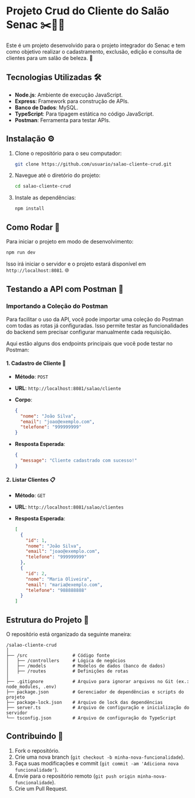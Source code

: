 
# Projeto Crud do Cliente do Salão Senac ✂️💇‍♀️

Este é um projeto desenvolvido para o projeto integrador do Senac e tem como objetivo realizar o cadastramento, exclusão, edição e consulta de clientes para um salão de beleza. 💅

## Tecnologias Utilizadas 🛠️

- **Node.js**: Ambiente de execução JavaScript.
- **Express**: Framework para construção de APIs.
- **Banco de Dados**: MySQL.
- **TypeScript**: Para tipagem estática no código JavaScript.
- **Postman**: Ferramenta para testar APIs.

## Instalação ⚙️

1. Clone o repositório para o seu computador:
   ```bash
   git clone https://github.com/usuario/salao-cliente-crud.git
   ```

2. Navegue até o diretório do projeto:
   ```bash
   cd salao-cliente-crud
   ```

3. Instale as dependências:
   ```bash
   npm install
   ```

## Como Rodar 🚀

Para iniciar o projeto em modo de desenvolvimento:

```bash
npm run dev
```

Isso irá iniciar o servidor e o projeto estará disponível em `http://localhost:8081`. 🌐

## Testando a API com Postman 🧪

### Importando a Coleção do Postman

Para facilitar o uso da API, você pode importar uma coleção do Postman com todas as rotas já configuradas. Isso permite testar as funcionalidades do backend sem precisar configurar manualmente cada requisição.

Aqui estão alguns dos endpoints principais que você pode testar no Postman:

#### 1. **Cadastro de Cliente 📝**

- **Método**: `POST`
- **URL**: `http://localhost:8081/salao/cliente`
- **Corpo**:
  ```json
  {
    "nome": "João Silva",
    "email": "joao@exemplo.com",
    "telefone": "999999999"
  }
  ```

- **Resposta Esperada**:
  ```json
  {
    "message": "Cliente cadastrado com sucesso!"
  }
  ```

#### 2. **Listar Clientes 📋**

- **Método**: `GET`
- **URL**: `http://localhost:8081/salao/clientes`

- **Resposta Esperada**:
  ```json
  [
    {
      "id": 1,
      "nome": "João Silva",
      "email": "joao@exemplo.com",
      "telefone": "999999999"
    },
    {
      "id": 2,
      "nome": "Maria Oliveira",
      "email": "maria@exemplo.com",
      "telefone": "988888888"
    }
  ]
  ```

## Estrutura do Projeto 📁

O repositório está organizado da seguinte maneira:

```
/salao-cliente-crud
│
├── /src                 # Código fonte
│   ├── /controllers     # Lógica de negócios
│   ├── /models          # Modelos de dados (banco de dados)
│   ├── /routes          # Definições de rotas
│
├── .gitignore           # Arquivo para ignorar arquivos no Git (ex.: node_modules, .env)
├── package.json         # Gerenciador de dependências e scripts do projeto
├── package-lock.json    # Arquivo de lock das dependências
├── server.ts            # Arquivo de configuração e inicialização do servidor
└── tsconfig.json        # Arquivo de configuração do TypeScript
```

## Contribuindo 🤝

1. Fork o repositório.
2. Crie uma nova branch (`git checkout -b minha-nova-funcionalidade`).
3. Faça suas modificações e commit (`git commit -am 'Adiciona nova funcionalidade'`).
4. Envie para o repositório remoto (`git push origin minha-nova-funcionalidade`).
5. Crie um Pull Request.


